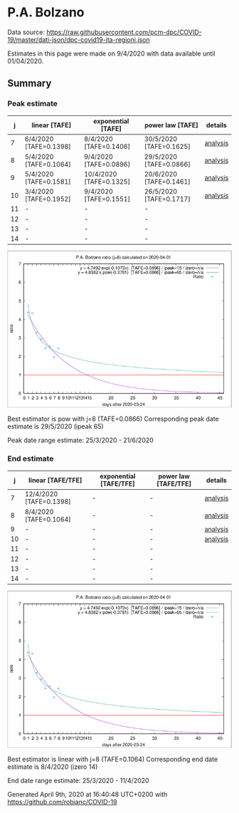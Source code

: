 # P.A. Bolzano


Data source: https://raw.githubusercontent.com/pcm-dpc/COVID-19/master/dati-json/dpc-covid19-ita-regioni.json

Estimates in this page were made on 9/4/2020 with data available until 01/04/2020.


## Summary 

### Peak estimate 
|j|linear [TAFE]|exponential [TAFE]|power law [TAFE]|details|
|---|----|-----------|---------|-------|
|7|6/4/2020 [TAFE=0.1398]|8/4/2020 [TAFE=0.1406]|30/5/2020 [TAFE=0.1625]|[analysis](COVID-19_p.a._bolzano_j7_2020-04-01.md)|
|8|5/4/2020 [TAFE=0.1064]|9/4/2020 [TAFE=0.0896]|29/5/2020 [TAFE=0.0866]|[analysis](COVID-19_p.a._bolzano_j8_2020-04-01.md)|
|9|5/4/2020 [TAFE=0.1581]|10/4/2020 [TAFE=0.1325]|20/6/2020 [TAFE=0.1461]|[analysis](COVID-19_p.a._bolzano_j9_2020-04-01.md)|
|10|3/4/2020 [TAFE=0.1952]|9/4/2020 [TAFE=0.1551]|26/5/2020 [TAFE=0.1717]|[analysis](COVID-19_p.a._bolzano_j10_2020-04-01.md)|
|11|-|-|-||
|12|-|-|-||
|13|-|-|-||
|14|-|-|-||

![best peak estimate](COVID-19_p.a._bolzano_j8_2020-04-01.png)

Best estimator is pow with j=8 (TAFE=0.0866)
Corresponding peak date estimate is 29/5/2020 (ipeak 65)


Peak date range estimate: 25/3/2020 - 21/6/2020

### End estimate 
|j|linear [TAFE/TFE]|exponential [TAFE/TFE]|power law [TAFE/TFE]|details|
|---|----|-----------|---------|-------|
|7|12/4/2020 [TAFE=0.1398]|-|-|[analysis](COVID-19_p.a._bolzano_j7_2020-04-01.md)|
|8|8/4/2020 [TAFE=0.1064]|-|-|[analysis](COVID-19_p.a._bolzano_j8_2020-04-01.md)|
|9|-|-|-|[analysis](COVID-19_p.a._bolzano_j9_2020-04-01.md)|
|10|-|-|-|[analysis](COVID-19_p.a._bolzano_j10_2020-04-01.md)|
|11|-|-|-||
|12|-|-|-||
|13|-|-|-||
|14|-|-|-||

![best zero estimate](COVID-19_p.a._bolzano_j8_2020-04-01.png)

Best estimator is linear with j=8 (TAFE=0.1064)
Corresponding end date estimate is 8/4/2020 (izero 14)


End date range estimate: 25/3/2020 - 11/4/2020

Generated April 9th, 2020 at 16:40:48 UTC+0200 with https://github.com/robianc/COVID-19

